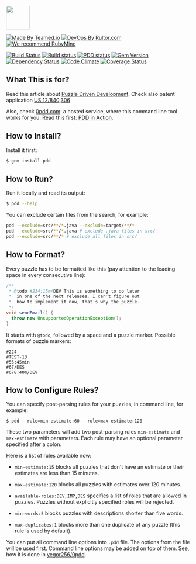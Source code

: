 <img src="https://avatars2.githubusercontent.com/u/24456188" width="64px" height="64px"/>

[![Made By Teamed.io](http://img.teamed.io/btn.svg)](http://www.teamed.io)
[![DevOps By Rultor.com](http://www.rultor.com/b/yegor256/pdd)](http://www.rultor.com/p/yegor256/pdd)
[![We recommend RubyMine](http://img.teamed.io/rubymine-recommend.svg)](https://www.jetbrains.com/ruby/)

[![Build Status](https://travis-ci.org/yegor256/pdd.svg)](https://travis-ci.org/yegor256/pdd)
[![Build status](https://ci.appveyor.com/api/projects/status/pojnoa1bp7t2ecbr?svg=true)](https://ci.appveyor.com/project/yegor256/pdd)
[![PDD status](http://www.0pdd.com/svg?name=yegor256/pdd)](http://www.0pdd.com/p?name=yegor256/pdd)
[![Gem Version](https://badge.fury.io/rb/pdd.svg)](http://badge.fury.io/rb/pdd)
[![Dependency Status](https://gemnasium.com/yegor256/pdd.svg)](https://gemnasium.com/yegor256/pdd)
[![Code Climate](http://img.shields.io/codeclimate/github/yegor256/pdd.svg)](https://codeclimate.com/github/yegor256/pdd)
[![Coverage Status](https://img.shields.io/coveralls/yegor256/pdd.svg)](https://coveralls.io/r/yegor256/pdd)

## What This is for?

Read this article about
[Puzzle Driven Development](http://www.yegor256.com/2009/03/04/pdd.html).
Check also patent application [US 12/840,306](http://www.google.com/patents/US20120023476)

Also, check [0pdd.com](http://www.0pdd.com): a hosted service,
where this command line tool works for you. Read this first:
[PDD in Action](http://www.yegor256.com/2017/04/05/pdd-in-action.html).

## How to Install?

Install it first:

```bash
$ gem install pdd
```

## How to Run?

Run it locally and read its output:

```bash
$ pdd --help
```

You can exclude certain files from the search, for example:

```bash
pdd --exclude=src/**/*.java --exclude=target/**/*
pdd --exclude=src/**/*.java # exclude .java files in src/
pdd --exclude=src/**/* # exclude all files in src/
```

## How to Format?

Every puzzle has to be formatted like this (pay attention
to the leading space in every consecutive line):

```java
/**
 * @todo #234:15m/DEV This is something to do later
 *  in one of the next releases. I can't figure out
 *  how to implement it now, that's why the puzzle.
 */
void sendEmail() {
  throw new UnsupportedOperationException();
}
```

It starts with `@todo`, followed by a space and a puzzle marker.
Possible formats of puzzle markers:

```
#224
#TEST-13
#55:45min
#67/DES
#678:40m/DEV
```

## How to Configure Rules?

You can specify post-parsing rules for your puzzles, in command line,
for example:

```
$ pdd --rule=min-estimate:60 --rule=max-estimate:120
```

These two parameters will add two post-parsing rules `min-estimate`
and `max-estimate` with parameters. Each rule may have an optional
parameter specified after a colon.

Here is a list of rules available now:

  * `min-estimate:15` blocks all puzzles that don't have an estimate
  or their estimates are less than 15 minutes.

  * `max-estimate:120` blocks all puzzles with estimates over 120 minutes.

  * `available-roles:DEV,IMP,DES` specifies a list of roles that
  are allowed in puzzles. Puzzles without explicitly specified
  roles will be rejected.

  * `min-words:5` blocks puzzles with descriptions shorter than five words.

  * `max-duplicates:1` blocks more than one duplicate of any puzzle
  (this rule is used by default).

You can put all command line options into `.pdd` file. The options from the
file will be used first. Command line options may be added on top of them.
See, how it is done in [yegor256/0pdd](https://github.com/yegor256/0pdd/blob/master/.pdd).
